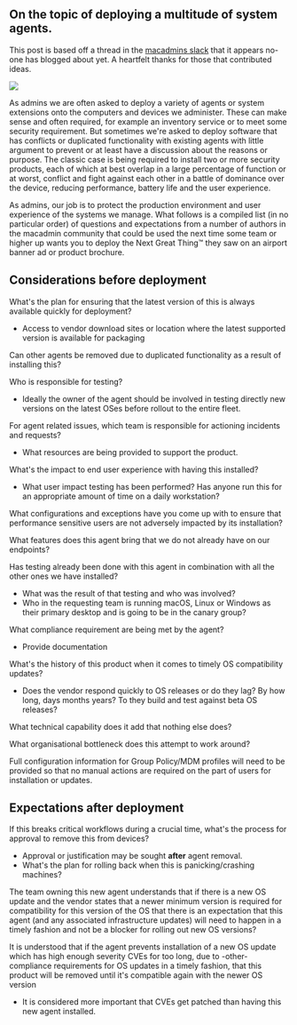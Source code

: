 ## On the topic of deploying a multitude of system agents.

This post is based off a thread in the [macadmins slack](https://www.macadmins.org) that it appears no-one has blogged about yet. A heartfelt thanks for those that contributed ideas.

![](https://breardon.home.blog/wp-content/uploads/2022/05/screen-shot-2022-05-19-at-11.24.50-am.png?w=1024)

As admins we are often asked to deploy a variety of agents or system extensions onto the computers and devices we administer. These can make sense and often required, for example an inventory service or to meet some security requirement. But sometimes we're asked to deploy software that has conflicts or duplicated functionality with existing agents with little argument to prevent or at least have a discussion about the reasons or purpose. The classic case is being required to install two or more security products, each of which at best overlap in a large percentage of function or at worst, conflict and fight against each other in a battle of dominance over the device, reducing performance, battery life and the user experience.

As admins, our job is to protect the production environment and user experience of the systems we manage. What follows is a compiled list (in no particular order) of questions and expectations from a number of authors in the macadmin community that could be used the next time some team or higher up wants you to deploy the Next Great Thing™ they saw on an airport banner ad or product brochure.

## **Considerations before deploy**ment

What's the plan for ensuring that the latest version of this is always available quickly for deployment?

- Access to vendor download sites or location where the latest supported version is available for packaging

Can other agents be removed due to duplicated functionality as a result of installing this?

Who is responsible for testing?

- Ideally the owner of the agent should be involved in testing directly new versions on the latest OSes before rollout to the entire fleet.

For agent related issues, which team is responsible for actioning incidents and requests?

- What resources are being provided to support the product.

What's the impact to end user experience with having this installed?

- What user impact testing has been performed? Has anyone run this for an appropriate amount of time on a daily workstation?

What configurations and exceptions have you come up with to ensure that performance sensitive users are not adversely impacted by its installation?

What features does this agent bring that we do not already have on our endpoints?

Has testing already been done with this agent in combination with all the other ones we have installed?

- What was the result of that testing and who was involved?
- Who in the requesting team is running macOS, Linux or Windows as their primary desktop and is going to be in the canary group?

What compliance requirement are being met by the agent?

- Provide documentation

What's the history of this product when it comes to timely OS compatibility updates?

- Does the vendor respond quickly to OS releases or do they lag? By how long, days months years? To they build and test against beta OS releases? 

What technical capability does it add that nothing else does?

What organisational bottleneck does this attempt to work around?

Full configuration information for Group Policy/MDM profiles will need to be provided so that no manual actions are required on the part of users for installation or updates.

## **Expectations after deployment**

If this breaks critical workflows during a crucial time, what's the process for approval to remove this from devices?

- Approval or justification may be sought **after** agent removal.
- What's the plan for rolling back when this is panicking/crashing machines?

The team owning this new agent understands that if there is a new OS update and the vendor states that a newer minimum version is required for compatibility for this version of the OS that there is an expectation that this agent (and any associated infrastructure updates) will need to happen in a timely fashion and not be a blocker for rolling out new OS versions?

It is understood that if the agent prevents installation of a new OS update which has high enough severity CVEs for too long, due to -other- compliance requirements for OS updates in a timely fashion, that this product will be removed until it's compatible again with the newer OS version

- It is considered more important that CVEs get patched than having this new agent installed.

